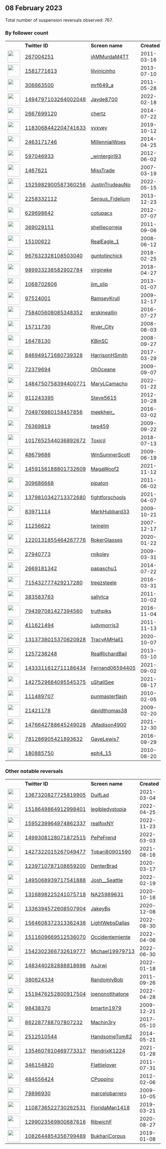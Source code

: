 
## 08 February 2023
Total number of suspension reversals observed: 767.

### By follower count
<table><tr><th></th><th align="left">Twitter ID</th><th align="left">Screen name</th>
<th align="left">Created</th><th align="left">Status</th><th align="left">Suspended</th><th align="left">Followers</th>
<tr><td><a href="https://pbs.twimg.com/profile_images/1366039984189427715/PE--JZik_normal.jpg"><img src="https://pbs.twimg.com/profile_images/1366039984189427715/PE--JZik_normal.jpg" width="40px" height="40px" align="center"/></a></td><td><a href="https://twitter.com/intent/user?user_id=267004251">267004251</a></td><td><a href="https://twitter.com/iAMMurdaM4TT">iAMMurdaM4TT</a></td><td>2011-03-16</td><td align="center"></td><td>2023-01-28</td><td>157946</td></tr>
<tr><td><a href="https://pbs.twimg.com/profile_images/1642343446940614659/wH23JS8r_normal.jpg"><img src="https://pbs.twimg.com/profile_images/1642343446940614659/wH23JS8r_normal.jpg" width="40px" height="40px" align="center"/></a></td><td><a href="https://twitter.com/intent/user?user_id=1581771613">1581771613</a></td><td><a href="https://twitter.com/lilvinicinho">lilvinicinho</a></td><td>2013-07-10</td><td align="center"></td><td></td><td>76934</td></tr>
<tr><td><a href="https://pbs.twimg.com/profile_images/1642063675371687937/27ZP5gDf_normal.jpg"><img src="https://pbs.twimg.com/profile_images/1642063675371687937/27ZP5gDf_normal.jpg" width="40px" height="40px" align="center"/></a></td><td><a href="https://twitter.com/intent/user?user_id=306663500">306663500</a></td><td><a href="https://twitter.com/mrf649_a">mrf649_a</a></td><td>2011-05-28</td><td align="center"></td><td></td><td>43882</td></tr>
<tr><td><a href="https://pbs.twimg.com/profile_images/1624579047811608577/9dZKRs2a_normal.jpg"><img src="https://pbs.twimg.com/profile_images/1624579047811608577/9dZKRs2a_normal.jpg" width="40px" height="40px" align="center"/></a></td><td><a href="https://twitter.com/intent/user?user_id=1494797103264002048">1494797103264002048</a></td><td><a href="https://twitter.com/Jayde8700">Jayde8700</a></td><td>2022-02-18</td><td align="center"></td><td>2022-06-06</td><td>26764</td></tr>
<tr><td><a href="https://pbs.twimg.com/profile_images/1390270161563815938/Ph33aNfD_normal.jpg"><img src="https://pbs.twimg.com/profile_images/1390270161563815938/Ph33aNfD_normal.jpg" width="40px" height="40px" align="center"/></a></td><td><a href="https://twitter.com/intent/user?user_id=2667699120">2667699120</a></td><td><a href="https://twitter.com/chertz">chertz</a></td><td>2014-07-22</td><td align="center"></td><td>2023-02-05</td><td>23762</td></tr>
<tr><td><a href="https://pbs.twimg.com/profile_images/1563737006538203136/QHOGmVEI_normal.jpg"><img src="https://pbs.twimg.com/profile_images/1563737006538203136/QHOGmVEI_normal.jpg" width="40px" height="40px" align="center"/></a></td><td><a href="https://twitter.com/intent/user?user_id=1183068442204741633">1183068442204741633</a></td><td><a href="https://twitter.com/vvxvey">vvxvey</a></td><td>2019-10-12</td><td align="center"></td><td>2022-09-26</td><td>20754</td></tr>
<tr><td><a href="https://pbs.twimg.com/profile_images/1000504124776112130/1cTly-LX_normal.jpg"><img src="https://pbs.twimg.com/profile_images/1000504124776112130/1cTly-LX_normal.jpg" width="40px" height="40px" align="center"/></a></td><td><a href="https://twitter.com/intent/user?user_id=2463171746">2463171746</a></td><td><a href="https://twitter.com/MillennialWoes">MillennialWoes</a></td><td>2014-04-25</td><td align="center"></td><td></td><td>19612</td></tr>
<tr><td><a href="https://pbs.twimg.com/profile_images/1637461238635548672/grxR5GrF_normal.jpg"><img src="https://pbs.twimg.com/profile_images/1637461238635548672/grxR5GrF_normal.jpg" width="40px" height="40px" align="center"/></a></td><td><a href="https://twitter.com/intent/user?user_id=597046933">597046933</a></td><td><a href="https://twitter.com/_wintergirl93">_wintergirl93</a></td><td>2012-06-02</td><td align="center"></td><td></td><td>18826</td></tr>
<tr><td><a href="https://pbs.twimg.com/profile_images/905315755654307840/3u0xlJ2K_normal.jpg"><img src="https://pbs.twimg.com/profile_images/905315755654307840/3u0xlJ2K_normal.jpg" width="40px" height="40px" align="center"/></a></td><td><a href="https://twitter.com/intent/user?user_id=1467621">1467621</a></td><td><a href="https://twitter.com/MissTrade">MissTrade</a></td><td>2007-03-19</td><td align="center"></td><td>2022-04-14</td><td>17253</td></tr>
<tr><td><a href="https://pbs.twimg.com/profile_images/1623536007022018560/K0MXbRKr_normal.jpg"><img src="https://pbs.twimg.com/profile_images/1623536007022018560/K0MXbRKr_normal.jpg" width="40px" height="40px" align="center"/></a></td><td><a href="https://twitter.com/intent/user?user_id=1525982900587360256">1525982900587360256</a></td><td><a href="https://twitter.com/JustinTrudeauNo">JustinTrudeauNo</a></td><td>2022-05-15</td><td align="center">🚫</td><td>2022-12-13</td><td>14104</td></tr>
<tr><td><a href="https://pbs.twimg.com/profile_images/1205691572844728320/hBOBahD8_normal.jpg"><img src="https://pbs.twimg.com/profile_images/1205691572844728320/hBOBahD8_normal.jpg" width="40px" height="40px" align="center"/></a></td><td><a href="https://twitter.com/intent/user?user_id=2258332112">2258332112</a></td><td><a href="https://twitter.com/Sensus_Fidelium">Sensus_Fidelium</a></td><td>2013-12-23</td><td align="center"></td><td>2022-05-05</td><td>13206</td></tr>
<tr><td><a href="https://pbs.twimg.com/profile_images/1534905804368879621/R5xYZeL5_normal.jpg"><img src="https://pbs.twimg.com/profile_images/1534905804368879621/R5xYZeL5_normal.jpg" width="40px" height="40px" align="center"/></a></td><td><a href="https://twitter.com/intent/user?user_id=629698642">629698642</a></td><td><a href="https://twitter.com/cotupacs">cotupacs</a></td><td>2012-07-07</td><td align="center"></td><td>2022-08-14</td><td>13194</td></tr>
<tr><td><a href="https://pbs.twimg.com/profile_images/1396948671539945479/j6XcdOqq_normal.jpg"><img src="https://pbs.twimg.com/profile_images/1396948671539945479/j6XcdOqq_normal.jpg" width="40px" height="40px" align="center"/></a></td><td><a href="https://twitter.com/intent/user?user_id=369029151">369029151</a></td><td><a href="https://twitter.com/shelliecorreia">shelliecorreia</a></td><td>2011-09-06</td><td align="center"></td><td>2022-08-17</td><td>13041</td></tr>
<tr><td><a href="https://pbs.twimg.com/profile_images/1625599755953774605/AdQxnJYN_normal.jpg"><img src="https://pbs.twimg.com/profile_images/1625599755953774605/AdQxnJYN_normal.jpg" width="40px" height="40px" align="center"/></a></td><td><a href="https://twitter.com/intent/user?user_id=15100622">15100622</a></td><td><a href="https://twitter.com/RealEagle_1">RealEagle_1</a></td><td>2008-06-12</td><td align="center"></td><td>2022-07-21</td><td>12053</td></tr>
<tr><td><a href="https://pbs.twimg.com/profile_images/1197222556392198151/udFmug9V_normal.jpg"><img src="https://pbs.twimg.com/profile_images/1197222556392198151/udFmug9V_normal.jpg" width="40px" height="40px" align="center"/></a></td><td><a href="https://twitter.com/intent/user?user_id=967632328108503040">967632328108503040</a></td><td><a href="https://twitter.com/guntotinchick">guntotinchick</a></td><td>2018-02-25</td><td align="center"></td><td></td><td>11292</td></tr>
<tr><td><a href="https://pbs.twimg.com/profile_images/1396548287021387777/vzXqeR_P_normal.jpg"><img src="https://pbs.twimg.com/profile_images/1396548287021387777/vzXqeR_P_normal.jpg" width="40px" height="40px" align="center"/></a></td><td><a href="https://twitter.com/intent/user?user_id=989933238582902784">989933238582902784</a></td><td><a href="https://twitter.com/virgineke">virgineke</a></td><td>2018-04-27</td><td align="center"></td><td></td><td>10689</td></tr>
<tr><td><a href="https://pbs.twimg.com/profile_images/1635235457955930113/IeiaoFbl_normal.jpg"><img src="https://pbs.twimg.com/profile_images/1635235457955930113/IeiaoFbl_normal.jpg" width="40px" height="40px" align="center"/></a></td><td><a href="https://twitter.com/intent/user?user_id=1068702606">1068702606</a></td><td><a href="https://twitter.com/jim_slip">jim_slip</a></td><td>2013-01-07</td><td align="center"></td><td>2022-08-07</td><td>9483</td></tr>
<tr><td><a href="https://pbs.twimg.com/profile_images/546894883399561217/YsmclmQo_normal.jpeg"><img src="https://pbs.twimg.com/profile_images/546894883399561217/YsmclmQo_normal.jpeg" width="40px" height="40px" align="center"/></a></td><td><a href="https://twitter.com/intent/user?user_id=97524001">97524001</a></td><td><a href="https://twitter.com/RamseyKrull">RamseyKrull</a></td><td>2009-12-17</td><td align="center"></td><td>2022-02-24</td><td>9380</td></tr>
<tr><td><a href="https://pbs.twimg.com/profile_images/1441906542261850117/QE0UsKDN_normal.jpg"><img src="https://pbs.twimg.com/profile_images/1441906542261850117/QE0UsKDN_normal.jpg" width="40px" height="40px" align="center"/></a></td><td><a href="https://twitter.com/intent/user?user_id=758405608085348352">758405608085348352</a></td><td><a href="https://twitter.com/erskineallin">erskineallin</a></td><td>2016-07-27</td><td align="center"></td><td>2022-08-18</td><td>8820</td></tr>
<tr><td><a href="https://pbs.twimg.com/profile_images/1320144642860568576/62CaAz2z_normal.jpg"><img src="https://pbs.twimg.com/profile_images/1320144642860568576/62CaAz2z_normal.jpg" width="40px" height="40px" align="center"/></a></td><td><a href="https://twitter.com/intent/user?user_id=15711730">15711730</a></td><td><a href="https://twitter.com/River_City">River_City</a></td><td>2008-08-03</td><td align="center"></td><td>2022-02-26</td><td>8750</td></tr>
<tr><td><a href="https://pbs.twimg.com/profile_images/1347736616790536192/fmtBWSrp_normal.jpg"><img src="https://pbs.twimg.com/profile_images/1347736616790536192/fmtBWSrp_normal.jpg" width="40px" height="40px" align="center"/></a></td><td><a href="https://twitter.com/intent/user?user_id=16478130">16478130</a></td><td><a href="https://twitter.com/KBinSC">KBinSC</a></td><td>2008-09-27</td><td align="center"></td><td>2022-09-16</td><td>8680</td></tr>
<tr><td><a href="https://pbs.twimg.com/profile_images/1623500343177871361/JkWirMVK_normal.jpg"><img src="https://pbs.twimg.com/profile_images/1623500343177871361/JkWirMVK_normal.jpg" width="40px" height="40px" align="center"/></a></td><td><a href="https://twitter.com/intent/user?user_id=846949171680739328">846949171680739328</a></td><td><a href="https://twitter.com/HarrisonHSmith">HarrisonHSmith</a></td><td>2017-03-29</td><td align="center"></td><td></td><td>8590</td></tr>
<tr><td><a href="https://pbs.twimg.com/profile_images/1500835818381922304/AoWGNIuO_normal.jpg"><img src="https://pbs.twimg.com/profile_images/1500835818381922304/AoWGNIuO_normal.jpg" width="40px" height="40px" align="center"/></a></td><td><a href="https://twitter.com/intent/user?user_id=72379694">72379694</a></td><td><a href="https://twitter.com/OhOceane">OhOceane</a></td><td>2009-09-07</td><td align="center"></td><td>2022-09-24</td><td>8302</td></tr>
<tr><td><a href="https://pbs.twimg.com/profile_images/1584606777513021455/4HS_sFjh_normal.jpg"><img src="https://pbs.twimg.com/profile_images/1584606777513021455/4HS_sFjh_normal.jpg" width="40px" height="40px" align="center"/></a></td><td><a href="https://twitter.com/intent/user?user_id=1484750758394400771">1484750758394400771</a></td><td><a href="https://twitter.com/MaryLCamacho">MaryLCamacho</a></td><td>2022-01-22</td><td align="center"></td><td>2022-12-01</td><td>7951</td></tr>
<tr><td><a href="https://pbs.twimg.com/profile_images/1526264933071171586/VfO1OAxF_normal.jpg"><img src="https://pbs.twimg.com/profile_images/1526264933071171586/VfO1OAxF_normal.jpg" width="40px" height="40px" align="center"/></a></td><td><a href="https://twitter.com/intent/user?user_id=911243395">911243395</a></td><td><a href="https://twitter.com/Steve5615">Steve5615</a></td><td>2012-10-28</td><td align="center"></td><td>2022-09-21</td><td>7404</td></tr>
<tr><td><a href="https://pbs.twimg.com/profile_images/1592833223310168065/FEvP7RDP_normal.jpg"><img src="https://pbs.twimg.com/profile_images/1592833223310168065/FEvP7RDP_normal.jpg" width="40px" height="40px" align="center"/></a></td><td><a href="https://twitter.com/intent/user?user_id=704976960158457856">704976960158457856</a></td><td><a href="https://twitter.com/meekheir_">meekheir_</a></td><td>2016-03-02</td><td align="center"></td><td>2023-01-28</td><td>7368</td></tr>
<tr><td><a href="https://pbs.twimg.com/profile_images/1447570167416999936/vQDErUx4_normal.jpg"><img src="https://pbs.twimg.com/profile_images/1447570167416999936/vQDErUx4_normal.jpg" width="40px" height="40px" align="center"/></a></td><td><a href="https://twitter.com/intent/user?user_id=76369819">76369819</a></td><td><a href="https://twitter.com/twp459">twp459</a></td><td>2009-09-22</td><td align="center"></td><td>2022-07-14</td><td>7136</td></tr>
<tr><td><a href="https://pbs.twimg.com/profile_images/1641139929697615882/Yz4t_fEl_normal.jpg"><img src="https://pbs.twimg.com/profile_images/1641139929697615882/Yz4t_fEl_normal.jpg" width="40px" height="40px" align="center"/></a></td><td><a href="https://twitter.com/intent/user?user_id=1017652544036892672">1017652544036892672</a></td><td><a href="https://twitter.com/Toxicjl">Toxicjl</a></td><td>2018-07-13</td><td align="center"></td><td>2022-12-30</td><td>7057</td></tr>
<tr><td><a href="https://pbs.twimg.com/profile_images/1080515204515954689/vB1fHoxF_normal.jpg"><img src="https://pbs.twimg.com/profile_images/1080515204515954689/vB1fHoxF_normal.jpg" width="40px" height="40px" align="center"/></a></td><td><a href="https://twitter.com/intent/user?user_id=48679686">48679686</a></td><td><a href="https://twitter.com/WmSumnerScott">WmSumnerScott</a></td><td>2009-06-19</td><td align="center"></td><td>2022-03-14</td><td>7037</td></tr>
<tr><td><a href="https://pbs.twimg.com/profile_images/1496128767659499522/xKjIIxif_normal.jpg"><img src="https://pbs.twimg.com/profile_images/1496128767659499522/xKjIIxif_normal.jpg" width="40px" height="40px" align="center"/></a></td><td><a href="https://twitter.com/intent/user?user_id=1459156188801732609">1459156188801732609</a></td><td><a href="https://twitter.com/MagaWoof2">MagaWoof2</a></td><td>2021-11-12</td><td align="center"></td><td>2022-07-04</td><td>6393</td></tr>
<tr><td><a href="https://pbs.twimg.com/profile_images/1249113361637355520/QoSD3suw_normal.jpg"><img src="https://pbs.twimg.com/profile_images/1249113361637355520/QoSD3suw_normal.jpg" width="40px" height="40px" align="center"/></a></td><td><a href="https://twitter.com/intent/user?user_id=309686668">309686668</a></td><td><a href="https://twitter.com/pjpaton">pjpaton</a></td><td>2011-06-02</td><td align="center"></td><td>2022-07-15</td><td>6385</td></tr>
<tr><td><a href="https://pbs.twimg.com/profile_images/1430967366331113477/fa2jf0wH_normal.jpg"><img src="https://pbs.twimg.com/profile_images/1430967366331113477/fa2jf0wH_normal.jpg" width="40px" height="40px" align="center"/></a></td><td><a href="https://twitter.com/intent/user?user_id=1379810342713372680">1379810342713372680</a></td><td><a href="https://twitter.com/fightforschools">fightforschools</a></td><td>2021-04-07</td><td align="center"></td><td>2023-02-03</td><td>5633</td></tr>
<tr><td><a href="https://pbs.twimg.com/profile_images/1530645435983200256/umRIGI_2_normal.jpg"><img src="https://pbs.twimg.com/profile_images/1530645435983200256/umRIGI_2_normal.jpg" width="40px" height="40px" align="center"/></a></td><td><a href="https://twitter.com/intent/user?user_id=83971114">83971114</a></td><td><a href="https://twitter.com/MarkHubbard33">MarkHubbard33</a></td><td>2009-10-21</td><td align="center"></td><td>2022-08-03</td><td>5571</td></tr>
<tr><td><a href="https://pbs.twimg.com/profile_images/1520720462472531970/ZBkDa9F8_normal.jpg"><img src="https://pbs.twimg.com/profile_images/1520720462472531970/ZBkDa9F8_normal.jpg" width="40px" height="40px" align="center"/></a></td><td><a href="https://twitter.com/intent/user?user_id=11256622">11256622</a></td><td><a href="https://twitter.com/twinelm">twinelm</a></td><td>2007-12-17</td><td align="center"></td><td>2022-08-01</td><td>5457</td></tr>
<tr><td><a href="https://pbs.twimg.com/profile_images/1372268770085978117/NqC16Wer_normal.jpg"><img src="https://pbs.twimg.com/profile_images/1372268770085978117/NqC16Wer_normal.jpg" width="40px" height="40px" align="center"/></a></td><td><a href="https://twitter.com/intent/user?user_id=1220131855464267776">1220131855464267776</a></td><td><a href="https://twitter.com/RokerGlasses">RokerGlasses</a></td><td>2020-01-22</td><td align="center"></td><td>2022-10-28</td><td>5366</td></tr>
<tr><td><a href="https://pbs.twimg.com/profile_images/1253165980970180608/1AauLVvm_normal.jpg"><img src="https://pbs.twimg.com/profile_images/1253165980970180608/1AauLVvm_normal.jpg" width="40px" height="40px" align="center"/></a></td><td><a href="https://twitter.com/intent/user?user_id=27940773">27940773</a></td><td><a href="https://twitter.com/rnikoley">rnikoley</a></td><td>2009-03-31</td><td align="center"></td><td></td><td>5337</td></tr>
<tr><td><a href="https://pbs.twimg.com/profile_images/600820241476788224/dxXaunLk_normal.jpg"><img src="https://pbs.twimg.com/profile_images/600820241476788224/dxXaunLk_normal.jpg" width="40px" height="40px" align="center"/></a></td><td><a href="https://twitter.com/intent/user?user_id=2669181342">2669181342</a></td><td><a href="https://twitter.com/papaschu1">papaschu1</a></td><td>2014-07-22</td><td align="center"></td><td>2022-07-16</td><td>4967</td></tr>
<tr><td><a href="https://pbs.twimg.com/profile_images/1350911299073437696/YOlficGj_normal.png"><img src="https://pbs.twimg.com/profile_images/1350911299073437696/YOlficGj_normal.png" width="40px" height="40px" align="center"/></a></td><td><a href="https://twitter.com/intent/user?user_id=715432777429217280">715432777429217280</a></td><td><a href="https://twitter.com/treezsteele">treezsteele</a></td><td>2016-03-31</td><td align="center"></td><td>2022-03-18</td><td>4901</td></tr>
<tr><td><a href="https://pbs.twimg.com/profile_images/1540917160314142721/kTToMcSw_normal.jpg"><img src="https://pbs.twimg.com/profile_images/1540917160314142721/kTToMcSw_normal.jpg" width="40px" height="40px" align="center"/></a></td><td><a href="https://twitter.com/intent/user?user_id=383583763">383583763</a></td><td><a href="https://twitter.com/sallytca">sallytca</a></td><td>2011-10-02</td><td align="center"></td><td>2022-07-24</td><td>4497</td></tr>
<tr><td><a href="https://pbs.twimg.com/profile_images/797984457194086400/4FTqowjV_normal.jpg"><img src="https://pbs.twimg.com/profile_images/797984457194086400/4FTqowjV_normal.jpg" width="40px" height="40px" align="center"/></a></td><td><a href="https://twitter.com/intent/user?user_id=794397081427394560">794397081427394560</a></td><td><a href="https://twitter.com/truthpiks">truthpiks</a></td><td>2016-11-04</td><td align="center"></td><td>2022-07-15</td><td>4492</td></tr>
<tr><td><a href="https://pbs.twimg.com/profile_images/1385307460836208641/CXPvbnQi_normal.jpg"><img src="https://pbs.twimg.com/profile_images/1385307460836208641/CXPvbnQi_normal.jpg" width="40px" height="40px" align="center"/></a></td><td><a href="https://twitter.com/intent/user?user_id=411621494">411621494</a></td><td><a href="https://twitter.com/judymorris3">judymorris3</a></td><td>2011-11-13</td><td align="center"></td><td>2022-06-15</td><td>4484</td></tr>
<tr><td><a href="https://pbs.twimg.com/profile_images/1553190339594387457/pb2KSe3t_normal.jpg"><img src="https://pbs.twimg.com/profile_images/1553190339594387457/pb2KSe3t_normal.jpg" width="40px" height="40px" align="center"/></a></td><td><a href="https://twitter.com/intent/user?user_id=1313738015370620928">1313738015370620928</a></td><td><a href="https://twitter.com/TracyAMHall1">TracyAMHall1</a></td><td>2020-10-07</td><td align="center"></td><td>2022-08-31</td><td>4435</td></tr>
<tr><td><a href="https://pbs.twimg.com/profile_images/1625176673191702528/eVVTKqdn_normal.jpg"><img src="https://pbs.twimg.com/profile_images/1625176673191702528/eVVTKqdn_normal.jpg" width="40px" height="40px" align="center"/></a></td><td><a href="https://twitter.com/intent/user?user_id=1257238248">1257238248</a></td><td><a href="https://twitter.com/RealRichardBail">RealRichardBail</a></td><td>2013-03-10</td><td align="center"></td><td>2022-04-28</td><td>4424</td></tr>
<tr><td><a href="https://pbs.twimg.com/profile_images/1551395938090065925/AGb092w2_normal.jpg"><img src="https://pbs.twimg.com/profile_images/1551395938090065925/AGb092w2_normal.jpg" width="40px" height="40px" align="center"/></a></td><td><a href="https://twitter.com/intent/user?user_id=1433311612711186434">1433311612711186434</a></td><td><a href="https://twitter.com/Fernand06594405">Fernand06594405</a></td><td>2021-09-02</td><td align="center"></td><td>2022-07-29</td><td>4388</td></tr>
<tr><td><a href="https://pbs.twimg.com/profile_images/1625799097545375745/T1FQ2oji_normal.jpg"><img src="https://pbs.twimg.com/profile_images/1625799097545375745/T1FQ2oji_normal.jpg" width="40px" height="40px" align="center"/></a></td><td><a href="https://twitter.com/intent/user?user_id=1427529684095545375">1427529684095545375</a></td><td><a href="https://twitter.com/uShallSee">uShallSee</a></td><td>2021-08-17</td><td align="center"></td><td>2022-09-01</td><td>4217</td></tr>
<tr><td><a href="https://pbs.twimg.com/profile_images/1624181939732197378/A3unV-zN_normal.jpg"><img src="https://pbs.twimg.com/profile_images/1624181939732197378/A3unV-zN_normal.jpg" width="40px" height="40px" align="center"/></a></td><td><a href="https://twitter.com/intent/user?user_id=111489707">111489707</a></td><td><a href="https://twitter.com/punmasterflash">punmasterflash</a></td><td>2010-02-05</td><td align="center"></td><td></td><td>4208</td></tr>
<tr><td><a href="https://pbs.twimg.com/profile_images/1500969300970119169/I48Wh0LY_normal.jpg"><img src="https://pbs.twimg.com/profile_images/1500969300970119169/I48Wh0LY_normal.jpg" width="40px" height="40px" align="center"/></a></td><td><a href="https://twitter.com/intent/user?user_id=21421178">21421178</a></td><td><a href="https://twitter.com/davidthomas38">davidthomas38</a></td><td>2009-02-20</td><td align="center"></td><td>2022-05-21</td><td>4155</td></tr>
<tr><td><a href="https://pbs.twimg.com/profile_images/1637669658063929346/eE_9qi2K_normal.jpg"><img src="https://pbs.twimg.com/profile_images/1637669658063929346/eE_9qi2K_normal.jpg" width="40px" height="40px" align="center"/></a></td><td><a href="https://twitter.com/intent/user?user_id=1476642788645249028">1476642788645249028</a></td><td><a href="https://twitter.com/JMadison4900">JMadison4900</a></td><td>2021-12-30</td><td align="center"></td><td>2022-07-28</td><td>4115</td></tr>
<tr><td><a href="https://pbs.twimg.com/profile_images/1167248988862603265/p2eTLJOu_normal.jpg"><img src="https://pbs.twimg.com/profile_images/1167248988862603265/p2eTLJOu_normal.jpg" width="40px" height="40px" align="center"/></a></td><td><a href="https://twitter.com/intent/user?user_id=781286905421893632">781286905421893632</a></td><td><a href="https://twitter.com/GayeLewis7">GayeLewis7</a></td><td>2016-09-29</td><td align="center"></td><td>2022-06-21</td><td>3885</td></tr>
<tr><td><a href="https://pbs.twimg.com/profile_images/754014472746840065/JkhRTNHX_normal.jpg"><img src="https://pbs.twimg.com/profile_images/754014472746840065/JkhRTNHX_normal.jpg" width="40px" height="40px" align="center"/></a></td><td><a href="https://twitter.com/intent/user?user_id=180885750">180885750</a></td><td><a href="https://twitter.com/eph4_15">eph4_15</a></td><td>2010-08-20</td><td align="center"></td><td></td><td>3837</td></tr>
</table>

### Other notable reversals
<table><tr><th></th><th align="left">Twitter ID</th><th align="left">Screen name</th>
<th align="left">Created</th><th align="left">Status</th><th align="left">Suspended</th><th align="left">Followers</th>
<tr><td><a href="https://pbs.twimg.com/profile_images/1599875737741410304/7vcP8BCD_normal.jpg"><img src="https://pbs.twimg.com/profile_images/1599875737741410304/7vcP8BCD_normal.jpg" width="40px" height="40px" align="center"/></a></td><td><a href="https://twitter.com/intent/user?user_id=1367320827725819905">1367320827725819905</a></td><td><a href="https://twitter.com/DuifLad">DuifLad</a></td><td>2021-03-04</td><td align="center"></td><td>2022-12-22</td><td>325</td></tr>
<tr><td><a href="https://pbs.twimg.com/profile_images/1518694030141362176/fkhS2G0N_normal.jpg"><img src="https://pbs.twimg.com/profile_images/1518694030141362176/fkhS2G0N_normal.jpg" width="40px" height="40px" align="center"/></a></td><td><a href="https://twitter.com/intent/user?user_id=1518649864912998401">1518649864912998401</a></td><td><a href="https://twitter.com/legibledystopia">legibledystopia</a></td><td>2022-04-25</td><td align="center"></td><td>2023-01-22</td><td>102</td></tr>
<tr><td><a href="https://pbs.twimg.com/profile_images/1595240134022045696/bKEyhrTG_normal.jpg"><img src="https://pbs.twimg.com/profile_images/1595240134022045696/bKEyhrTG_normal.jpg" width="40px" height="40px" align="center"/></a></td><td><a href="https://twitter.com/intent/user?user_id=1595239964974862337">1595239964974862337</a></td><td><a href="https://twitter.com/realfoxNY">realfoxNY</a></td><td>2022-11-23</td><td align="center">🔒</td><td>2022-12-27</td><td>238</td></tr>
<tr><td><a href="https://pbs.twimg.com/profile_images/1640182781345972225/WLwnbCLZ_normal.jpg"><img src="https://pbs.twimg.com/profile_images/1640182781345972225/WLwnbCLZ_normal.jpg" width="40px" height="40px" align="center"/></a></td><td><a href="https://twitter.com/intent/user?user_id=1499308128071872515">1499308128071872515</a></td><td><a href="https://twitter.com/PePeFrend">PePeFrend</a></td><td>2022-03-03</td><td align="center"></td><td>2022-11-28</td><td>98</td></tr>
<tr><td><a href="https://pbs.twimg.com/profile_images/1441565309945753606/94ydwhGt_normal.jpg"><img src="https://pbs.twimg.com/profile_images/1441565309945753606/94ydwhGt_normal.jpg" width="40px" height="40px" align="center"/></a></td><td><a href="https://twitter.com/intent/user?user_id=1427322015267049477">1427322015267049477</a></td><td><a href="https://twitter.com/Tobari80901590">Tobari80901590</a></td><td>2021-08-16</td><td align="center"></td><td>2022-12-31</td><td>28</td></tr>
<tr><td><a href="https://pbs.twimg.com/profile_images/1344690725112332288/UK4RvE6e_normal.jpg"><img src="https://pbs.twimg.com/profile_images/1344690725112332288/UK4RvE6e_normal.jpg" width="40px" height="40px" align="center"/></a></td><td><a href="https://twitter.com/intent/user?user_id=1239710787108659200">1239710787108659200</a></td><td><a href="https://twitter.com/DenterBrad">DenterBrad</a></td><td>2020-03-17</td><td align="center"></td><td>2023-01-19</td><td>180</td></tr>
<tr><td><a href="https://pbs.twimg.com/profile_images/1495076978801528833/p3Wy4opS_normal.jpg"><img src="https://pbs.twimg.com/profile_images/1495076978801528833/p3Wy4opS_normal.jpg" width="40px" height="40px" align="center"/></a></td><td><a href="https://twitter.com/intent/user?user_id=1495068939717541888">1495068939717541888</a></td><td><a href="https://twitter.com/Josh__Seattle">Josh__Seattle</a></td><td>2022-02-19</td><td align="center"></td><td>2022-12-16</td><td>482</td></tr>
<tr><td><a href="https://pbs.twimg.com/profile_images/1507198501658275844/V3a_Gfif_normal.jpg"><img src="https://pbs.twimg.com/profile_images/1507198501658275844/V3a_Gfif_normal.jpg" width="40px" height="40px" align="center"/></a></td><td><a href="https://twitter.com/intent/user?user_id=1316898225241075718">1316898225241075718</a></td><td><a href="https://twitter.com/NA25989631">NA25989631</a></td><td>2020-10-16</td><td align="center"></td><td>2022-11-18</td><td>643</td></tr>
<tr><td><a href="https://pbs.twimg.com/profile_images/1625929890028453909/oII0M25L_normal.jpg"><img src="https://pbs.twimg.com/profile_images/1625929890028453909/oII0M25L_normal.jpg" width="40px" height="40px" align="center"/></a></td><td><a href="https://twitter.com/intent/user?user_id=1336394572608507904">1336394572608507904</a></td><td><a href="https://twitter.com/JakeyBs">JakeyBs</a></td><td>2020-12-08</td><td align="center"></td><td>2022-12-09</td><td>192</td></tr>
<tr><td><a href="https://pbs.twimg.com/profile_images/1602705086840446976/z2GiRcp4_normal.jpg"><img src="https://pbs.twimg.com/profile_images/1602705086840446976/z2GiRcp4_normal.jpg" width="40px" height="40px" align="center"/></a></td><td><a href="https://twitter.com/intent/user?user_id=1564608372313362438">1564608372313362438</a></td><td><a href="https://twitter.com/LightWebsDallas">LightWebsDallas</a></td><td>2022-08-30</td><td align="center"></td><td>2023-01-20</td><td>301</td></tr>
<tr><td><a href="https://pbs.twimg.com/profile_images/1511611977319260163/Xl5Wpkho_normal.jpg"><img src="https://pbs.twimg.com/profile_images/1511611977319260163/Xl5Wpkho_normal.jpg" width="40px" height="40px" align="center"/></a></td><td><a href="https://twitter.com/intent/user?user_id=1511609669512536070">1511609669512536070</a></td><td><a href="https://twitter.com/Occidentemiente">Occidentemiente</a></td><td>2022-04-06</td><td align="center"></td><td>2022-12-28</td><td>546</td></tr>
<tr><td><a href="https://pbs.twimg.com/profile_images/1641851241687834624/JTK-7aOJ_normal.jpg"><img src="https://pbs.twimg.com/profile_images/1641851241687834624/JTK-7aOJ_normal.jpg" width="40px" height="40px" align="center"/></a></td><td><a href="https://twitter.com/intent/user?user_id=1542302366732619777">1542302366732619777</a></td><td><a href="https://twitter.com/Michael19979713">Michael19979713</a></td><td>2022-06-30</td><td align="center"></td><td>2023-01-21</td><td>2519</td></tr>
<tr><td><a href="https://pbs.twimg.com/profile_images/1483440641250050049/C03MXk8G_normal.jpg"><img src="https://pbs.twimg.com/profile_images/1483440641250050049/C03MXk8G_normal.jpg" width="40px" height="40px" align="center"/></a></td><td><a href="https://twitter.com/intent/user?user_id=1483440282888818698">1483440282888818698</a></td><td><a href="https://twitter.com/AsJrwj">AsJrwj</a></td><td>2022-01-18</td><td align="center"></td><td>2023-02-07</td><td>186</td></tr>
<tr><td><a href="https://pbs.twimg.com/profile_images/634418270292934656/CMBLBKUx_normal.png"><img src="https://pbs.twimg.com/profile_images/634418270292934656/CMBLBKUx_normal.png" width="40px" height="40px" align="center"/></a></td><td><a href="https://twitter.com/intent/user?user_id=380624334">380624334</a></td><td><a href="https://twitter.com/RandomlyBob">RandomlyBob</a></td><td>2011-09-26</td><td align="center"></td><td>2023-01-28</td><td>443</td></tr>
<tr><td><a href="https://pbs.twimg.com/profile_images/1642537798359023617/kbiCXRKq_normal.png"><img src="https://pbs.twimg.com/profile_images/1642537798359023617/kbiCXRKq_normal.png" width="40px" height="40px" align="center"/></a></td><td><a href="https://twitter.com/intent/user?user_id=1519476252800917504">1519476252800917504</a></td><td><a href="https://twitter.com/joenonotthatone">joenonotthatone</a></td><td>2022-04-28</td><td align="center"></td><td>2023-01-03</td><td>349</td></tr>
<tr><td><a href="https://pbs.twimg.com/profile_images/1493546368253796352/bGm-5Vfd_normal.jpg"><img src="https://pbs.twimg.com/profile_images/1493546368253796352/bGm-5Vfd_normal.jpg" width="40px" height="40px" align="center"/></a></td><td><a href="https://twitter.com/intent/user?user_id=98438370">98438370</a></td><td><a href="https://twitter.com/bmartin1979">bmartin1979</a></td><td>2009-12-21</td><td align="center"></td><td>2022-12-07</td><td>513</td></tr>
<tr><td><a href="https://pbs.twimg.com/profile_images/1577640120731279360/UMgoV3hv_normal.jpg"><img src="https://pbs.twimg.com/profile_images/1577640120731279360/UMgoV3hv_normal.jpg" width="40px" height="40px" align="center"/></a></td><td><a href="https://twitter.com/intent/user?user_id=862287788707807232">862287788707807232</a></td><td><a href="https://twitter.com/Machin3ry">Machin3ry</a></td><td>2017-05-10</td><td align="center"></td><td>2023-01-04</td><td>1148</td></tr>
<tr><td><a href="https://pbs.twimg.com/profile_images/1308406299185512449/bXTsV8zr_normal.jpg"><img src="https://pbs.twimg.com/profile_images/1308406299185512449/bXTsV8zr_normal.jpg" width="40px" height="40px" align="center"/></a></td><td><a href="https://twitter.com/intent/user?user_id=2512510544">2512510544</a></td><td><a href="https://twitter.com/HandsomeTom82">HandsomeTom82</a></td><td>2014-05-21</td><td align="center"></td><td>2022-12-21</td><td>474</td></tr>
<tr><td><a href="https://pbs.twimg.com/profile_images/1354608196938309636/nmThEsnN_normal.jpg"><img src="https://pbs.twimg.com/profile_images/1354608196938309636/nmThEsnN_normal.jpg" width="40px" height="40px" align="center"/></a></td><td><a href="https://twitter.com/intent/user?user_id=1354607610469773317">1354607610469773317</a></td><td><a href="https://twitter.com/HendrixK1224">HendrixK1224</a></td><td>2021-01-28</td><td align="center">🔒</td><td>2022-12-16</td><td>60</td></tr>
<tr><td><a href="https://pbs.twimg.com/profile_images/1507912554844233729/7U-Y3Yww_normal.jpg"><img src="https://pbs.twimg.com/profile_images/1507912554844233729/7U-Y3Yww_normal.jpg" width="40px" height="40px" align="center"/></a></td><td><a href="https://twitter.com/intent/user?user_id=346154820">346154820</a></td><td><a href="https://twitter.com/Flattielover">Flattielover</a></td><td>2011-07-31</td><td align="center"></td><td>2023-02-04</td><td>2541</td></tr>
<tr><td><a href="https://pbs.twimg.com/profile_images/1641634973353656321/Z7ZPPnGm_normal.jpg"><img src="https://pbs.twimg.com/profile_images/1641634973353656321/Z7ZPPnGm_normal.jpg" width="40px" height="40px" align="center"/></a></td><td><a href="https://twitter.com/intent/user?user_id=484556424">484556424</a></td><td><a href="https://twitter.com/CPoppino">CPoppino</a></td><td>2012-02-06</td><td align="center"></td><td>2022-08-07</td><td>3437</td></tr>
<tr><td><a href="https://pbs.twimg.com/profile_images/1525965390807027712/IhBKusMh_normal.jpg"><img src="https://pbs.twimg.com/profile_images/1525965390807027712/IhBKusMh_normal.jpg" width="40px" height="40px" align="center"/></a></td><td><a href="https://twitter.com/intent/user?user_id=79896930">79896930</a></td><td><a href="https://twitter.com/marcelobarrero">marcelobarrero</a></td><td>2009-10-05</td><td align="center"></td><td>2022-09-03</td><td>107</td></tr>
<tr><td><a href="https://pbs.twimg.com/profile_images/1108802408010924032/SkSXkj-j_normal.jpg"><img src="https://pbs.twimg.com/profile_images/1108802408010924032/SkSXkj-j_normal.jpg" width="40px" height="40px" align="center"/></a></td><td><a href="https://twitter.com/intent/user?user_id=1108736522730262531">1108736522730262531</a></td><td><a href="https://twitter.com/FloridaMan1418">FloridaMan1418</a></td><td>2019-03-21</td><td align="center"></td><td>2022-08-05</td><td>123</td></tr>
<tr><td><a href="https://pbs.twimg.com/profile_images/1299025856451420160/vPswNrtQ_normal.jpg"><img src="https://pbs.twimg.com/profile_images/1299025856451420160/vPswNrtQ_normal.jpg" width="40px" height="40px" align="center"/></a></td><td><a href="https://twitter.com/intent/user?user_id=1299023569800687616">1299023569800687616</a></td><td><a href="https://twitter.com/RibwichF">RibwichF</a></td><td>2020-08-27</td><td align="center"></td><td>2022-12-31</td><td>18</td></tr>
<tr><td><a href="https://pbs.twimg.com/profile_images/1628821938197127168/se8BjNFS_normal.jpg"><img src="https://pbs.twimg.com/profile_images/1628821938197127168/se8BjNFS_normal.jpg" width="40px" height="40px" align="center"/></a></td><td><a href="https://twitter.com/intent/user?user_id=1082644854356799489">1082644854356799489</a></td><td><a href="https://twitter.com/BukhariCorpus">BukhariCorpus</a></td><td>2019-01-08</td><td align="center">🔒</td><td>2022-10-28</td><td>233</td></tr>
</table>
